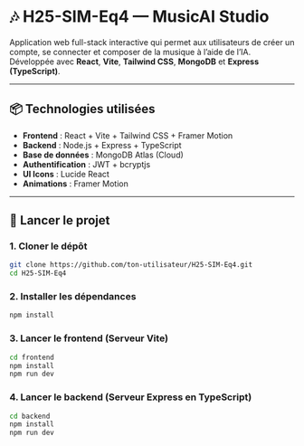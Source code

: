 # 🎶 H25-SIM-Eq4 — MusicAI Studio

Application web full-stack interactive qui permet aux utilisateurs de créer un compte, se connecter et composer de la musique à l’aide de l’IA. Développée avec **React**, **Vite**, **Tailwind CSS**, **MongoDB** et **Express (TypeScript)**.

---

## 📦 Technologies utilisées

- **Frontend** : React + Vite + Tailwind CSS + Framer Motion
- **Backend** : Node.js + Express + TypeScript
- **Base de données** : MongoDB Atlas (Cloud)
- **Authentification** : JWT + bcryptjs
- **UI Icons** : Lucide React
- **Animations** : Framer Motion

---

## 🚀 Lancer le projet

### 1. Cloner le dépôt

```bash
git clone https://github.com/ton-utilisateur/H25-SIM-Eq4.git
cd H25-SIM-Eq4
```

### 2. Installer les dépendances

```bash
npm install
```

### 3. Lancer le frontend (Serveur Vite)

```bash
cd frontend
npm install
npm run dev
```

### 4. Lancer le backend (Serveur Express en TypeScript)

```bash
cd backend
npm install
npm run dev
```
